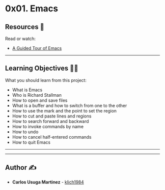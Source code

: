 # 0x01. Emacs

## Resources :eyes:
Read or watch:
* [A Guided Tour of Emacs](https://intranet.hbtn.io/rltoken/i0rSCxE0TwjO7ns-SS2m8A)

---
## Learning Objectives :technologist:
What you should learn from this project:

* What is Emacs
* Who is Richard Stallman
* How to open and save files
* What is a buffer and how to switch from one to the other
* How to use the mark and the point to set the region
* How to cut and paste lines and regions
* How to search forward and backward
* How to invoke commands by name
* How to undo
* How to cancel half-entered commands
* How to quit Emacs

---
---

## Author :writing_hand:
* **Carlos Usuga Martinez** - [klich1984](https://github.com/klich1984)